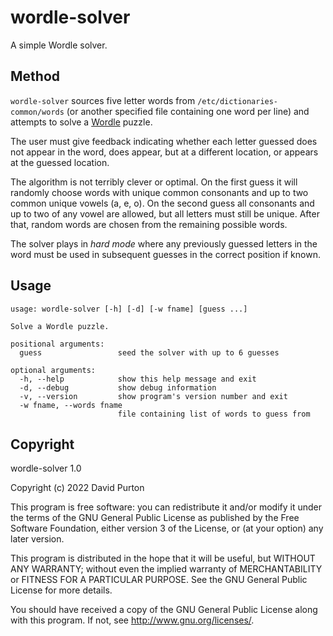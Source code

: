 # wordle-solver

A simple Wordle solver.

## Method

`wordle-solver` sources five letter words from
`/etc/dictionaries-common/words` (or another specified file containing one
word per line) and attempts to solve a
[Wordle](https://www.nytimes.com/games/wordle/index.html) puzzle.

The user must give feedback indicating whether each letter guessed does not
appear in the word, does appear, but at a different location, or appears at
the guessed location.

The algorithm is not terribly clever or optimal. On the first guess it will
randomly choose words with unique common consonants and up to two common
unique vowels (a, e, o). On the second guess all consonants and up to two of
any vowel are allowed, but all letters must still be unique. After that,
random words are chosen from the remaining possible words.

The solver plays in *hard mode* where any previously guessed letters in the
word must be used in subsequent guesses in the correct position if known.

## Usage

```
usage: wordle-solver [-h] [-d] [-w fname] [guess ...]

Solve a Wordle puzzle.

positional arguments:
  guess                 seed the solver with up to 6 guesses

optional arguments:
  -h, --help            show this help message and exit
  -d, --debug           show debug information
  -v, --version         show program's version number and exit
  -w fname, --words fname
                        file containing list of words to guess from
```

## Copyright

wordle-solver 1.0

Copyright (c) 2022  David Purton

This program is free software: you can redistribute it and/or modify
it under the terms of the GNU General Public License as published by
the Free Software Foundation, either version 3 of the License, or
(at your option) any later version.

This program is distributed in the hope that it will be useful,
but WITHOUT ANY WARRANTY; without even the implied warranty of
MERCHANTABILITY or FITNESS FOR A PARTICULAR PURPOSE.  See the
GNU General Public License for more details.

You should have received a copy of the GNU General Public License
along with this program.  If not, see <http://www.gnu.org/licenses/>.
